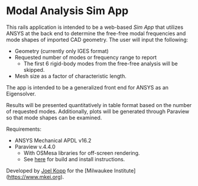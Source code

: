 # Modal Analysis Sim App

This rails application is intended to be a web-based _Sim App_ that utilizes
ANSYS at the back end to determine the free-free modal frequencies and mode
shapes of imported CAD geometry.  The user will input the following:

  * Geometry (currently only IGES format)
  * Requested number of modes or frequency range to report
    * The first 6 rigid-body modes from the free-free analysis will be skipped.
  * Mesh size as a factor of characteristic length.

The app is intended to be a generalized front end for ANSYS as an Eigensolver.

Results will be presented quantitatively in table format based on the number of
requested modes. Additionally, plots will be generated through Paraview so that
mode shapes can be examined.

Requirements:
  * ANSYS Mechanical APDL v16.2
  * Paraview v.4.4.0
    - With OSMesa libraries for off-screen rendering.
    - See [here](http://www.paraview.org/Wiki/ParaView/ParaView_And_Mesa_3D)
      for build and install instructions.

Developed by [Joel Kopp](mailto:jkopp@mkei.org) for the [Milwaukee Institute]
(https://www.mkei.org).
